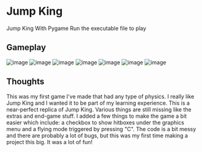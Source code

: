 # Jump King
 Jump King With Pygame
 Run the executable file to play
 ## Gameplay
  ![image](https://user-images.githubusercontent.com/67669987/92433021-c6033c80-f150-11ea-8b53-2936438f5dba.png)
  ![image](https://user-images.githubusercontent.com/67669987/92433069-de735700-f150-11ea-8a77-0895216d5892.png)
  ![image](https://user-images.githubusercontent.com/67669987/92433091-f054fa00-f150-11ea-81f0-98741a3a8ddc.png)
  ![image](https://user-images.githubusercontent.com/67669987/92433116-0367ca00-f151-11ea-9d4e-f8d6f5e1e722.png)
  ![image](https://user-images.githubusercontent.com/67669987/92433149-137fa980-f151-11ea-92b6-f8b12a9e6c9d.png)
  ![image](https://user-images.githubusercontent.com/67669987/92433172-21cdc580-f151-11ea-9a12-9708510e37e2.png)
  ![image](https://user-images.githubusercontent.com/67669987/92433211-39a54980-f151-11ea-86bd-69212a2620da.png)
  
## Thoughts
  This was my first game I've made that had any type of physics. I really like Jump King and I wanted it to be part of my learning experience. This is a near-perfect replica of Jump King. Various things are still missing like the extras and end-game stuff. I added a few things to make the game a bit easier which include: a checkbox to show hitboxes under the graphics menu and a flying mode triggered by pressing "C". The code is a bit messy and there are probably a lot of bugs, but this was my first time making a project this big. It was a lot of fun!
